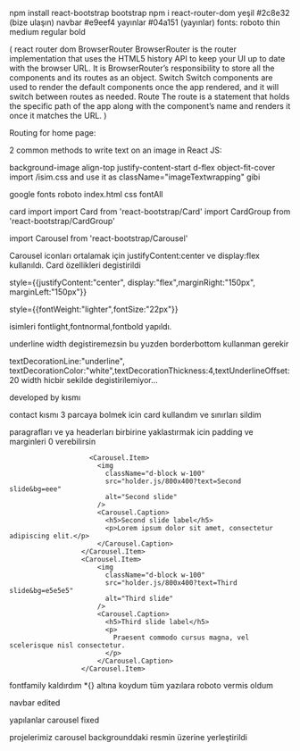 npm install react-bootstrap bootstrap
npm i react-router-dom
yeşil #2c8e32  (bize ulaşın)
navbar #e9eef4
yayınlar #04a151 (yayınlar)
fonts: roboto thin medium regular bold

( react router dom
BrowserRouter
BrowserRouter is the router implementation that uses the HTML5 history API to keep your UI up to date with the browser URL.
It is BrowserRouter’s responsibility to store all the components and its routes as an object.
Switch
Switch components are used to render the default components once the app rendered, and it will switch between routes as needed.
Route
The route is a statement that holds the specific path of the app along with the component’s name and renders it once it matches the URL.
)

Routing for home page:
<!-- <BrowserRouter>
      <Routes>
      <Route path="/home" element={<Home />} />
        <Route path="/" element={<Navigate replace to="/home" />} />    
      </Routes>
    </BrowserRouter> -->

2 common methods to write text on an image in React JS:

background-image align-top justify-content-start d-flex object-fit-cover
 import /isim.css and use it as className="imageTextwrapping" gibi

 google fonts roboto index.html css fontAll

 card import
 import Card from 'react-bootstrap/Card'
 import CardGroup from 'react-bootstrap/CardGroup'

  <!-- <Card>
        <Card.Img variant="top"  />
        <Card.Body>
          <Card.Title>Yüksek Lisans ve Lisans Öğrencileri</Card.Title>
          <Card.Text>
            This is a wider card with supporting text below as a natural lead-in
            to additional content. This content is a little bit longer.
          </Card.Text>
        </Card.Body>
        <Card.Footer>
          <small className="text-muted">Last updated 3 mins ago</small>
        </Card.Footer>
      </Card> -->

import Carousel from 'react-bootstrap/Carousel'

 <!-- <Carousel variant="dark" className="a" style={{justifyContent:"center", display:"flex",margin:"50"}}>
                    <Carousel.Item>
                        <img src={iconeye} alt="First slide" style={{width:"5%", display:"flex", margin:"auto"}}/>
                        <Carousel.Caption>
                          <h1>Bilgisayarlı Görü</h1>
                          <p>Farklı alanlardaki çeşitli ihtiyaçlar için derin öğrenme modellerine dayalı nesne tanımlama sistemleri geliştiriyoruz.
                            Bilgisayarlı görü ekibimiz, görüntü, video ve akış girdileri üzerindeki nesneleri algılamak ve tespit etmek için
                            çeşitli modüler çözümler geliştirmektir.
                          </p>
                        </Carousel.Caption>
                    </Carousel.Item>
  </Carousel> -->

  Carousel iconları ortalamak için justifyContent:center ve display:flex kullanıldı.
  Card özellikleri degistirildi
  <!-- cardların ortalanması -->
  style={{justifyContent:"center", display:"flex",marginRight:"150px", marginLeft:"150px"}}
  <!-- textlerin özellikleri -->
  style={{fontWeight:"lighter",fontSize:"22px"}} 
  <!-- css fontların özellikleri degistirildi -->
  isimleri fontlight,fontnormal,fontbold yapıldı.

  underline width degistiremezsin bu yuzden borderbottom kullanman gerekir
  <!-- border-bottom: 1px solid red;
    padding: 0 0 4px; -->
  textDecorationLine:"underline", textDecorationColor:"white",textDecorationThickness:4,textUnderlineOffset:20
  width hicbir sekilde degistirilemiyor...

  developed by kısmı
  <!-- <div style={{backgroundColor:"#2c8e32", width:"auto",paddingTop:"20px",paddingBottom:"10px"}}> -->
  contact kısmı 3 parcaya bolmek icin card kullandım ve sınırları sildim 

paragrafları ve ya headerları birbirine yaklastırmak icin padding ve marginleri 0 verebilirsin 

                        <Carousel.Item>
                          <img
                            className="d-block w-100"
                            src="holder.js/800x400?text=Second slide&bg=eee"
                            alt="Second slide"
                          />
                          <Carousel.Caption>
                            <h5>Second slide label</h5>
                            <p>Lorem ipsum dolor sit amet, consectetur adipiscing elit.</p>
                          </Carousel.Caption>
                      </Carousel.Item>
                      <Carousel.Item>
                          <img
                            className="d-block w-100"
                            src="holder.js/800x400?text=Third slide&bg=e5e5e5"
                            alt="Third slide"
                          />
                          <Carousel.Caption>
                            <h5>Third slide label</h5>
                            <p>
                              Praesent commodo cursus magna, vel scelerisque nisl consectetur.
                            </p>
                          </Carousel.Caption>
                      </Carousel.Item>

fontfamily kaldırdım *{} altına koydum tüm yazılara roboto vermis oldum

<!-- <br> </br> alt satıra geçirir -->
navbar edited

yapılanlar carousel fixed

projelerimiz carousel backgrounddaki resmin üzerine yerleştirildi